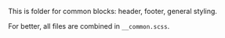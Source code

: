 This is folder for common blocks: header, footer, general styling. 

For better, all files are combined in `__common.scss`.
